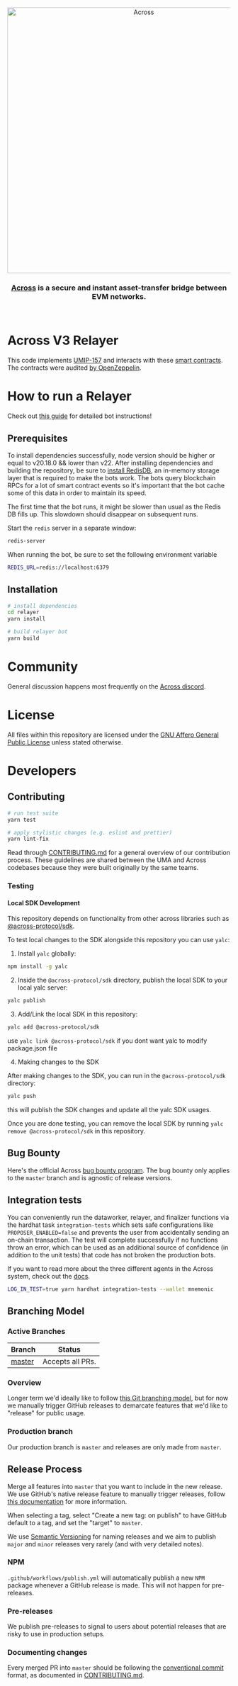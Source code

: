 <div align="center">
  <br />
  <br />
  <a href="[https://docs.across.to/](https://docs.across.to/)"><img alt="Across" src="https://2085701667-files.gitbook.io/~/files/v0/b/gitbook-x-prod.appspot.com/o/spaces%2Fo33kX1T6RRp4inOcEH1d%2Fuploads%2F9CVfE3fSzsUxaZiqausI%2FAcross-green-darkbg.png?alt=media&token=8c84e972-794c-4b52-b9cf-0e5d7ae2270a" width=600></a>
  <br />
  <h3><a href="[https://docs.across.to/](https://docs.across.to/)">Across</a> is a secure and instant asset-transfer bridge between EVM networks.</h3>
  <br />
</div>

# Across V3 Relayer

This code implements [UMIP-157](https://github.com/UMAprotocol/UMIPs/blob/master/UMIPs/umip-157.md) and interacts with these [smart contracts](https://github.com/across-protocol/contracts). The contracts were audited [by OpenZeppelin](https://blog.openzeppelin.com/across-v3-incremental-audit).

# How to run a Relayer

Check out [this guide](https://docs.across.to/relayers/running-a-relayer) for detailed bot instructions!

## Prerequisites

To install dependencies successfully, node version should be higher or equal to v20.18.0 && lower than v22. After installing dependencies and building the repository, be sure to [install RedisDB](https://redis.io/docs/getting-started/installation/), an in-memory storage layer that is required to make the bots work. The bots query blockchain RPCs for a lot of smart contract events so it's important that the bot
cache some of this data in order to maintain its speed.

The first time that the bot runs, it might be slower than usual as the Redis DB fills up. This slowdown should disappear on subsequent runs.

Start the `redis` server in a separate window:

```sh
redis-server
```

When running the bot, be sure to set the following environment variable

```sh
REDIS_URL=redis://localhost:6379
```

## Installation

```sh
# install dependencies
cd relayer
yarn install

# build relayer bot
yarn build
```

# Community

General discussion happens most frequently on the [Across discord](https://discord.across.to).

# License

All files within this repository are licensed under the [GNU Affero General Public License](LICENCE) unless stated otherwise.

# Developers

## Contributing

```sh
# run test suite
yarn test

# apply stylistic changes (e.g. eslint and prettier)
yarn lint-fix
```

Read through [CONTRIBUTING.md](https://github.com/UMAprotocol/protocol/blob/master/CONTRIBUTING.md) for a general overview of our contribution process. These guidelines are shared between the UMA and Across codebases because they were built originally by the same teams.

### Testing 

#### Local SDK Development

This repository depends on functionality from other across libraries such as [@across-protocol/sdk](https://github.com/across-protocol/sdk).

To test local changes to the SDK alongside this repository you can use `yalc`:

1. Install `yalc` globally:

```sh
npm install -g yalc
```

2. Inside the `@across-protocol/sdk` directory, publish the local SDK to your local yalc server:

```sh
yalc publish
```

3. Add/Link the local SDK in this repository:

```sh
yalc add @across-protocol/sdk
```
use `yalc link @across-protocol/sdk` if you dont want yalc to modify package.json file

4. Making changes to the SDK

After making changes to the SDK, you can run in the `@across-protocol/sdk` directory:

```sh
yalc push
```

this will publish the SDK changes and update all the yalc SDK usages.

Once you are done testing, you can remove the local SDK by running `yalc remove @across-protocol/sdk` in this repository.


## Bug Bounty

Here's the official Across [bug bounty program](https://docs.across.to/resources/bug-bounty). The bug bounty only applies to the `master` branch and is agnostic of release versions.

## Integration tests

You can conveniently run the dataworker, relayer, and finalizer functions via the hardhat task `integration-tests` which sets safe configurations like `PROPOSER_ENABLED=false` and prevents the user from accidentally sending an on-chain transaction. The test will complete successfully if no functions throw an error, which can be used as an additional source of confidence (in addition to the unit tests) that code has not broken the production bots.

If you want to read more about the three different agents in the Across system, check out the [docs](https://docs.across.to/reference/actors-in-the-system).

```sh
LOG_IN_TEST=true yarn hardhat integration-tests --wallet mnemonic
```

## Branching Model

### Active Branches

| Branch                                                           | Status           |
| ---------------------------------------------------------------- | ---------------- |
| [master](https://github.com/across-protocol/relayer/tree/master) | Accepts all PRs. |

### Overview

Longer term we'd ideally like to follow [this Git branching model](https://nvie.com/posts/a-successful-git-branching-model/), but for now we manually trigger GitHub releases to demarcate features that we'd like to "release" for public usage.

### Production branch

Our production branch is `master` and releases are only made from `master`.

## Release Process

Merge all features into `master` that you want to include in the new release. We use GitHub's native release feature to manually trigger releases, follow [this documentation](https://docs.github.com/en/repositories/releasing-projects-on-github/managing-releases-in-a-repository) for more information.

When selecting a tag, select "Create a new tag: on publish" to have GitHub default to a tag, and set the "target" to `master`.

We use [Semantic Versioning](https://semver.org/) for naming releases and we aim to publish `major` and `minor` releases very rarely (and with very detailed notes).

### NPM

`.github/workflows/publish.yml` will automatically publish a new `NPM` package whenever a GitHub release is made. This will not happen for pre-releases.

### Pre-releases

We publish pre-releases to signal to users about potential releases that are risky to use in production setups.

### Documenting changes

Every merged PR into `master` should be following the [conventional commit](https://www.conventionalcommits.org/en/v1.0.0/) format, as documented in [CONTRIBUTING.md](https://github.com/UMAprotocol/protocol/blob/master/CONTRIBUTING.md).
